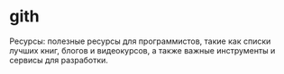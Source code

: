 # gith
Ресурсы: полезные ресурсы для программистов, такие как списки  лучших книг, блогов и видеокурсов, а также важные инструменты и  сервисы для разработки.
